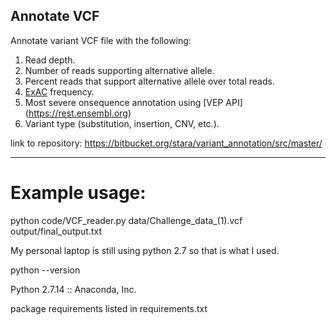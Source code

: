 ## Annotate VCF

Annotate variant VCF file with the following:

1. Read depth.
2. Number of reads supporting alternative allele. 
2. Percent reads that support alternative allele over total reads. 
3. [ExAC](http://exac.hms.harvard.edu/) frequency. 
4. Most severe onsequence annotation using [VEP API] (https://rest.ensembl.org)
5. Variant type (substitution, insertion, CNV, etc.). 
 
link to repository: https://bitbucket.org/stara/variant_annotation/src/master/

---

# Example usage: 
python code/VCF_reader.py data/Challenge_data_\(1\).vcf output/final_output.txt

My personal laptop is still using python 2.7 so that is what I used.  

python --version 

Python 2.7.14 :: Anaconda, Inc.

package requirements listed in requirements.txt
